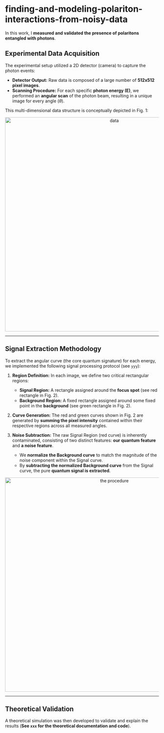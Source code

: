 # finding-and-modeling-polariton-interactions-from-noisy-data

In this work, I **measured and validated the presence of polaritons entangled with photons**. 

## Experimental Data Acquisition

The experimental setup utilized a $2\text{D}$ detector (camera) to capture the photon events:

* **Detector Output:** Raw data is composed of a large number of **$512\text{x}512$ pixel images**.
* **Scanning Procedure:** For each specific **photon energy ($\text{E}$)**, we performed an **angular scan** of the photon beam, resulting in a unique image for every angle ($\theta$).

This multi-dimensional data structure is conceptually depicted in Fig. 1:

<div align="center">
  <img 
    width="700" 
    src="https://github.com/user-attachments/assets/88a6edad-0917-40cd-8223-943f6e11c96e" 
    alt="data" 
    style="display: block; margin: 0 auto; max-width: 100%; height: auto;"
  />
</div>

---

## Signal Extraction Methodology

To extract the angular curve (the core quantum signature) for each energy, we implemented the following signal processing protocol (see `yyy`):

1.  **Region Definition:** In each image, we define two critical rectangular regions:
    * **Signal Region:** A rectangle assigned around the **focus spot** (see red rectangle in Fig. 2).
    * **Background Region:** A fixed rectangle assigned around some fixed point in the **background** (see green rectangle in Fig. 2).

2.  **Curve Generation:** The red and green curves shown in Fig. 2 are generated by **summing the pixel intensity** contained within their respective regions across all measured angles.

3.  **Noise Subtraction:** The raw Signal Region (red curve) is inherently contaminated, consisting of two distinct features: **our quantum feature** and **a noise feature**.
    * We **normalize the Background curve** to match the magnitude of the noise component within the Signal curve.
    * By **subtracting the normalized Background curve** from the Signal curve, the pure **quantum signal is extracted**.

<div align="center">
  <img 
    width="700" 
    src="https://github.com/user-attachments/assets/6911d7f7-38ce-43e4-9b3c-4f149135098f" 
    alt="the procedure" 
    style="display: block; margin: 0 auto; max-width: 100%; height: auto;"
  />
</div>


---

## Theoretical Validation

A theoretical simulation was then developed to validate and explain the results (**See `xxx` for the theoretical documentation and code**).

